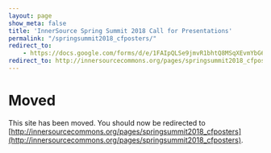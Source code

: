 ```yaml
---
layout: page
show_meta: false
title: 'InnerSource Spring Summit 2018 Call for Presentations'
permalink: "/springsummit2018_cfposters/"
redirect_to: 
    - https://docs.google.com/forms/d/e/1FAIpQLSe9jmvR1bhtQ8MSqXEvmYbG6tn3AkS7IL7BsMJWRpZOgH8asw/viewform?usp=sf_link
redirect_to: http://innersourcecommons.org/pages/springsummit2018_cfposters
---
```


# Moved

This site has been moved. You should now be redirected to [http://innersourcecommons.org/pages/springsummit2018_cfposters](http://innersourcecommons.org/pages/springsummit2018_cfposters).